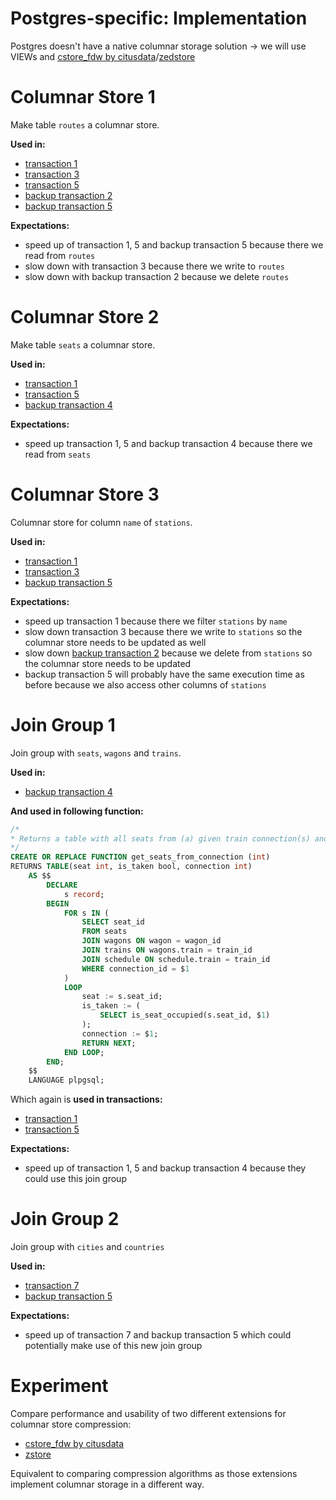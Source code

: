 # Postgres-specific: Implementation

Postgres doesn't have a native columnar storage solution → we will use VIEWs and [cstore_fdw by citusdata](https://github.com/citusdata/cstore_fdw)/[zedstore](https://github.com/greenplum-db/postgres/tree/zedstore)

# Columnar Store 1
Make table `routes` a columnar store.

**Used in:**

- [transaction 1](https://github.com/ADB-Team/railway-db-public/blob/main/query-plans/original/transaction1.md)
- [transaction 3](https://github.com/ADB-Team/railway-db-public/blob/main/query-plans/original/transaction3.md)
- [transaction 5](https://github.com/ADB-Team/railway-db-public/blob/main/query-plans/original/transaction5.md)
- [backup transaction 2](https://github.com/ADB-Team/railway-db-public/blob/main/query-plans/original/backup-transaction2.md)
- [backup transaction 5](https://github.com/ADB-Team/railway-db-public/blob/main/query-plans/original/backup-transaction5.md)

**Expectations:**

- speed up of transaction 1, 5 and backup transaction 5 because there we read from `routes`
- slow down with transaction 3 because there we write to `routes`
- slow down with backup transaction 2 because we delete `routes`

# Columnar Store 2
Make table `seats` a columnar store.

**Used in:**

- [transaction 1](https://github.com/ADB-Team/railway-db-public/blob/main/query-plans/original/transaction1.md)
- [transaction 5](https://github.com/ADB-Team/railway-db-public/blob/main/query-plans/original/transaction5.md)
- [backup transaction 4](https://github.com/ADB-Team/railway-db-public/blob/main/query-plans/original/backup-transaction4.md)

**Expectations:**

- speed up transaction 1, 5 and backup transaction 4 because there we read from `seats`

# Columnar Store 3
Columnar store for column `name` of `stations`.

**Used in:**

- [transaction 1](https://github.com/ADB-Team/railway-db-public/blob/main/query-plans/original/transaction1.md)
- [transaction 3](https://github.com/ADB-Team/railway-db-public/blob/main/query-plans/original/transaction3.md)
- [backup transaction 5](https://github.com/ADB-Team/railway-db-public/blob/main/query-plans/original/backup-transaction5.md)

**Expectations:**

- speed up transaction 1 because there we filter `stations` by `name`
- slow down transaction 3 because there we write to `stations` so the columnar store needs to be updated as well
- slow down [backup transaction 2](https://github.com/ADB-Team/railway-db-public/blob/main/query-plans/original/backup-transaction2.md) because we delete from `stations` so the columnar store needs to be updated
- backup transaction 5 will probably have the same execution time as before because we also access other columns of `stations`

# Join Group 1
Join group with `seats`, `wagons` and `trains`.

**Used in:**

- [backup transaction 4](https://github.com/ADB-Team/railway-db-public/blob/main/query-plans/original/backup-transaction4.md)

**And used in following function:**
```sql
/*
* Returns a table with all seats from (a) given train connection(s) and if they're occupied.
*/
CREATE OR REPLACE FUNCTION get_seats_from_connection (int)
RETURNS TABLE(seat int, is_taken bool, connection int)
	AS $$
		DECLARE
			s record;
		BEGIN
			FOR s IN (
				SELECT seat_id
				FROM seats
				JOIN wagons ON wagon = wagon_id
				JOIN trains ON wagons.train = train_id
				JOIN schedule ON schedule.train = train_id
				WHERE connection_id = $1
			)
			LOOP
				seat := s.seat_id;
				is_taken := (
					SELECT is_seat_occupied(s.seat_id, $1)
				);
				connection := $1;
				RETURN NEXT;
			END LOOP;
		END;
	$$
	LANGUAGE plpgsql;
```

Which again is **used in transactions:**

- [transaction 1](https://github.com/ADB-Team/railway-db-public/blob/main/query-plans/original/transaction1.md#main-query)
- [transaction 5](https://github.com/ADB-Team/railway-db-public/blob/main/query-plans/original/transaction5.md#calculate-occupancy-rat)

**Expectations:**

- speed up of transaction 1, 5 and backup transaction 4 because they could use this join group

# Join Group 2
Join group with `cities` and `countries`

**Used in:**

- [transaction 7](https://github.com/ADB-Team/railway-db-public/blob/main/query-plans/original/transaction7.md#delete-from-passengers_schedule-for-every-connection-with-this-train)
- [backup transaction 5](https://github.com/ADB-Team/railway-db-public/blob/main/query-plans/original/backup-transaction5.md)

**Expectations:**

- speed up of transaction 7  and backup transaction 5 which could potentially make use of this new join group

# Experiment

Compare performance and usability of two different extensions for columnar store compression:

- [cstore_fdw by citusdata](https://github.com/citusdata/cstore_fdw)
- [zstore](https://github.com/greenplum-db/postgres/tree/zedstore)

Equivalent to comparing compression algorithms as those extensions implement columnar storage in a different way.
